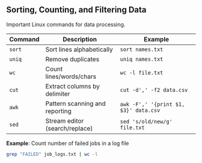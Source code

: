 ## Sorting, Counting, and Filtering Data

Important Linux commands for data processing.

| Command | Description                    | Example                               |
| ------- | ------------------------------ | ------------------------------------- |
| `sort`  | Sort lines alphabetically      | `sort names.txt`                      |
| `uniq`  | Remove duplicates              | `uniq names.txt`                 |
| `wc`    | Count lines/words/chars        | `wc -l file.txt`                      |
| `cut`   | Extract columns by delimiter   | `cut -d',' -f2 data.csv`              |
| `awk`   | Pattern scanning and reporting | `awk -F',' '{print $1, $3}' data.csv` |
| `sed`   | Stream editor (search/replace) | `sed 's/old/new/g' file.txt`          |

**Example**: Count number of failed jobs in a log file

```bash
grep "FAILED" job_logs.txt | wc -l
```
